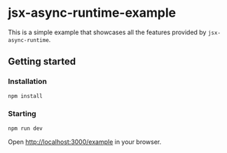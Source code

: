 # jsx-async-runtime-example

This is a simple example that showcases all the features provided by `jsx-async-runtime`.

## Getting started

### Installation

```bash
npm install
```

### Starting

```bash
npm run dev
```

Open <http://localhost:3000/example> in your browser.

